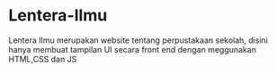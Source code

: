 # Lentera-Ilmu
Lentera Ilmu merupakan website tentang perpustakaan sekolah, disini hanya membuat tampilan UI secara front end dengan meggunakan HTML,CSS dan JS
